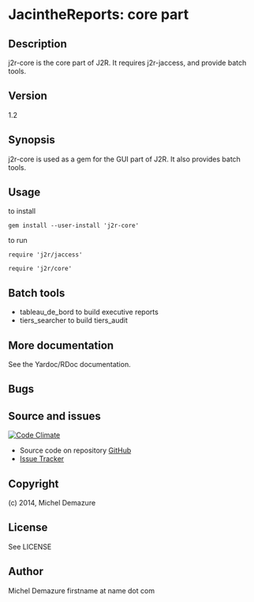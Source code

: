 # JacintheReports: core part

## Description
  j2r-core is the core part of J2R. It requires j2r-jaccess, and provide batch tools.

## Version
  1.2

## Synopsis
  j2r-core is used as a gem for the GUI part of J2R. It also provides batch tools.

## Usage
to install

  `gem install --user-install 'j2r-core'`

to run

 `require 'j2r/jaccess'`
 
 `require 'j2r/core'`

## Batch tools
* tableau_de_bord to build executive reports
* tiers_searcher to build tiers_audit

## More documentation
   See the Yardoc/RDoc documentation.

## Bugs

## Source and issues
   [![Code Climate](https://codeclimate.com/github/badal/j2r-core.png)](https://codeclimate.com/github/badal/jacman-qt)

   * Source code on repository [GitHub](https://github.com/badal/j2r-core)
   * [Issue Tracker](https://bitbucket.org/mdemazure/j2r/issues?status=new&status=openissues/new)

## Copyright
   (c) 2014, Michel Demazure

## License
   See LICENSE

## Author
   Michel Demazure
   firstname at name dot com
